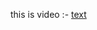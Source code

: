 this is video :- [text](https://drive.google.com/file/d/1YHPT1imLVZzH92FA79_j4kIiQTiRlUaa/view?usp=sharing)
